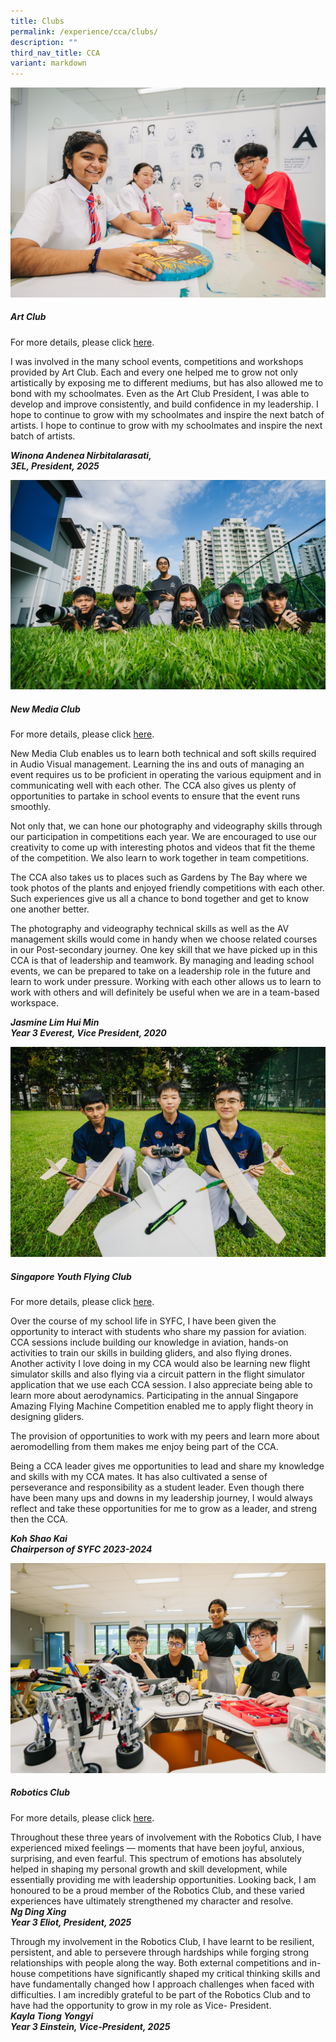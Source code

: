 ```yaml
---
title: Clubs
permalink: /experience/cca/clubs/
description: ""
third_nav_title: CCA
variant: markdown
---
```

![](/images/art%20club-1.png)
<h5>Art Club</h5>

For more details, please click&nbsp;[here](https://staging.d3jwf1tlw34213.amplifyapp.com/experience/cca/clubs/art-club).
        
I was involved in the many school events, competitions and workshops provided by Art Club. Each and every one helped me to grow not only artistically by exposing me to different mediums, but has also allowed me to bond with my schoolmates. Even as the Art Club President, I was able to develop and improve consistently, and build confidence in my leadership. I hope to continue to grow with my schoolmates and inspire the next batch of artists. I hope to continue to grow with my schoolmates and inspire the next batch of artists.

_**Winona Andenea Nirbitalarasati, <br>
3EL, President, 2025**_

![](/images/new%20media%20club-1.png)
<h5>New Media Club</h5>

For more details, please click&nbsp;[here](https://staging.d3jwf1tlw34213.amplifyapp.com/experience/cca/clubs/new-media-club).
    
New Media Club enables us to learn both technical and soft skills required in Audio Visual management. Learning the ins and outs of managing an event requires us to be proficient in operating the various equipment and in communicating well with each other. The CCA also gives us plenty of opportunities to partake in school events to ensure that the event runs smoothly.  
  
Not only that, we can hone our photography and videography skills through our participation in competitions each year. We are encouraged to use our creativity to come up with interesting photos and videos that fit the theme of the competition. We also learn to work together in team competitions.  
  
The CCA also takes us to places such as Gardens by The Bay where we took photos of the plants and enjoyed friendly competitions with each other. Such experiences give us all a chance to bond together and get to know one another better.  
  
The photography and videography technical skills as well as the AV management skills would come in handy when we choose related courses in our Post-secondary journey. One key skill that we have picked up in this CCA is that of leadership and teamwork. By managing and leading school events, we can be prepared to take on a leadership role in the future and learn to work under pressure. Working with each other allows us to learn to work with others and will definitely be useful when we are in a team-based workspace. 

_**Jasmine Lim Hui Min <br>
Year 3 Everest, Vice President, 2020**_

![](/images/syfc-1.png)
<h5>Singapore Youth Flying Club</h5>

For more details, please click&nbsp;[here](https://staging.d3jwf1tlw34213.amplifyapp.com/experience/cca/clubs/syfc).
        
Over the course of my school life in SYFC, I have been given the opportunity to interact with students who share my passion for aviation. CCA sessions include building our knowledge in aviation, hands-on activities to train our skills in building gliders, and also flying drones. Another activity I love doing in my CCA would also be learning new flight simulator skills and also flying via a circuit pattern in the flight simulator application that we use each CCA session. I also appreciate being able to learn more about aerodynamics. Participating in the annual Singapore Amazing Flying Machine Competition enabled me to apply flight theory in designing gliders.

The provision of opportunities to work with my peers and learn more about aeromodelling from them makes me enjoy being part of the CCA.

Being a CCA leader gives me opportunities to lead and share my knowledge and skills with my CCA mates. It has also cultivated a sense of perseverance and responsibility as a student leader. Even though there have been many ups and downs in my leadership journey, I would always reflect and take these opportunities for me to grow as a leader, and streng then the CCA.

**_Koh Shao Kai
<br>Chairperson of SYFC 2023-2024_**

![](/images/robotics-1.png)
<h5>Robotics Club</h5>
		
For more details, please click&nbsp;[here](https://staging.d3jwf1tlw34213.amplifyapp.com/experience/cca/clubs/robotics-club).

Throughout these three years of involvement with the Robotics Club, I have experienced mixed feelings — moments that have been joyful, anxious, surprising, and even fearful. This spectrum of emotions has absolutely helped in shaping my personal growth and skill development, while essentially providing me with leadership opportunities. Looking back, I am honoured to be a proud member of the Robotics Club, and these varied experiences have ultimately strengthened my character and resolve.  
**_Ng Ding Xing<br>
Year 3 Eliot, President, 2025_**

Through my involvement in the Robotics Club, I have learnt to be resilient, persistent, and able to persevere through hardships while forging strong relationships with people along the way. Both external competitions and in-house competitions have significantly shaped my critical thinking skills and have fundamentally changed how I approach challenges when faced with difficulties. I am incredibly grateful to be part of the Robotics Club and to have had the opportunity to grow in my role as Vice- President.  
**_Kayla Tiong Yongyi<br>
Year 3 Einstein, Vice-President, 2025_**